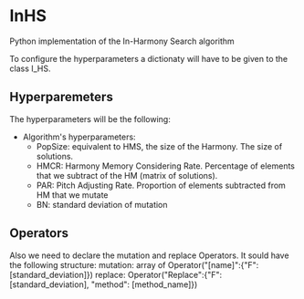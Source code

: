 # InHS
Python implementation of the In-Harmony Search algorithm

To configure the hyperparameters a dictionaty will have to be given to the class I_HS.

## Hyperparemeters
The hyperparameters will be the following:
- Algorithm's hyperparameters:
    - PopSize: equivalent to HMS, the size of the Harmony. The size of solutions.
    - HMCR: Harmony Memory Considering Rate. Percentage of elements that we subtract of the HM (matrix of solutions).
    - PAR: Pitch Adjusting Rate. Proportion of elements subtracted from HM that we mutate
    - BN: standard deviation of mutation

## Operators
Also we need to declare the mutation and replace Operators. It sould have the following structure:
    mutation: array of Operator("[name]":{"F":[standard_deviation]})
    replace: Operator("Replace":{"F":[standard_deviation], "method": [method_name]})